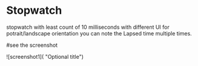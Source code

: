 # Stopwatch
stopwatch with least count of 10 milliseconds
with different UI for potrait/landscape orientation
you can note the Lapsed time multiple times.

#see the screenshot

![screenshot1]( "Optional title")
